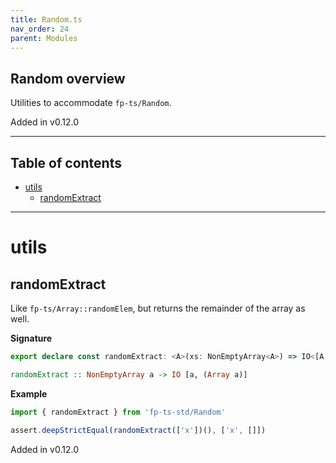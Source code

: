 ```yaml
---
title: Random.ts
nav_order: 24
parent: Modules
---
```


## Random overview

Utilities to accommodate `fp-ts/Random`.

Added in v0.12.0

---

<h2 class="text-delta">Table of contents</h2>

- [utils](#utils)
  - [randomExtract](#randomextract)

---

# utils

## randomExtract

Like `fp-ts/Array::randomElem`, but returns the remainder of the array as
well.

**Signature**

```ts
export declare const randomExtract: <A>(xs: NonEmptyArray<A>) => IO<[A, A[]]>
```

```hs
randomExtract :: NonEmptyArray a -> IO [a, (Array a)]
```

**Example**

```ts
import { randomExtract } from 'fp-ts-std/Random'

assert.deepStrictEqual(randomExtract(['x'])(), ['x', []])
```

Added in v0.12.0
